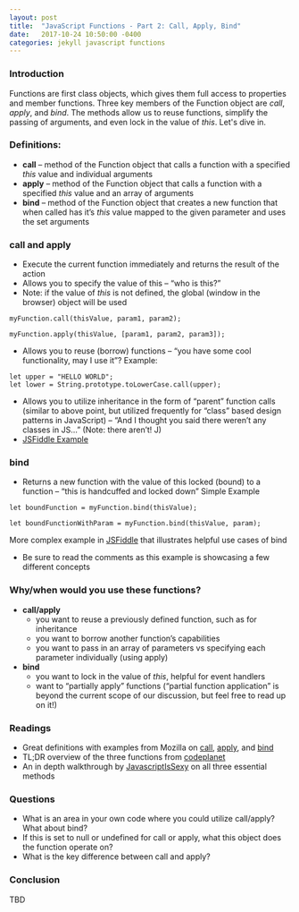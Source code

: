 ```yaml
---
layout: post
title:  "JavaScript Functions - Part 2: Call, Apply, Bind"
date:   2017-10-24 10:50:00 -0400
categories: jekyll javascript functions
---
```


### Introduction
Functions are first class objects, which gives them full access to properties and member functions.  Three key members of the Function object are _call_, _apply_, and _bind_. The methods allow us to reuse functions, simplify the passing of arguments, and even lock in the value of _this_.  Let's dive in.  

### Definitions:
- **call** – method of the Function object that calls a function with a specified _this_ value and individual arguments
- **apply** – method of the Function object that calls a function with a specified _this_ value and an array of arguments
- **bind** – method of the Function object that creates a new function that when called has it’s _this_ value mapped to the given parameter and uses the set arguments

### call and apply
  - Execute the current function immediately and returns the result of the action
  - Allows you to specify the value of this – “who is this?”
  - Note: if the value of _this_ is not defined, the global (window in the browser) object will be used

```
myFunction.call(thisValue, param1, param2);
```

```
myFunction.apply(thisValue, [param1, param2, param3]);
```
- Allows you to reuse (borrow) functions – “you have some cool functionality, may I use it”?
Example:
```
let upper = "HELLO WORLD";
let lower = String.prototype.toLowerCase.call(upper);
```
- Allows you to utilize inheritance in the form of “parent” function calls (similar to above point, but utilized frequently for “class” based design patterns in JavaScript) – “And I thought you said there weren’t any classes in JS…” (Note: there aren’t! J)
- [JSFiddle Example](https://jsfiddle.net/0z3pyy27/2/)

### bind
- Returns a new function with the value of this locked (bound) to a function – “this is handcuffed and locked down”
Simple Example
```
let boundFunction = myFunction.bind(thisValue);
```
```
let boundFunctionWithParam = myFunction.bind(thisValue, param);
```

More complex example in [JSFiddle](https://jsfiddle.net/f5vs5jug/11/) that illustrates helpful use cases of bind
- Be sure to read the comments as this example is showcasing a few different concepts

### Why/when would you use these functions?
- **call/apply**
  - you want to reuse a previously defined function, such as for inheritance
  - you want to borrow another function’s capabilities
  - you want to pass in an array of parameters vs specifying each parameter individually (using apply)
- **bind**
  - you want to lock in the value of _this_, helpful for event handlers
  - want to “partially apply” functions (“partial function application” is beyond the current scope of our discussion, but feel free to read up on it!)

### Readings
- Great definitions with examples from Mozilla on [call](https://developer.mozilla.org/en-US/docs/Web/JavaScript/Reference/Global_Objects/Function/call), [apply](https://developer.mozilla.org/en-US/docs/Web/JavaScript/Reference/Global_Objects/Function/apply), and [bind](https://developer.mozilla.org/en-US/docs/Web/JavaScript/Reference/Global_Objects/Function/bind)
- TL;DR overview of the three functions from [codeplanet](https://codeplanet.io/javascript-apply-vs-call-vs-bind)
- An in depth walkthrough by [JavascriptIsSexy](http://javascriptissexy.com/javascript-apply-call-and-bind-methods-are-essential-for-javascript-professionals/) on all three essential methods

### Questions
- What is an area in your own code where you could utilize call/apply? What about bind?
- If this is set to null or undefined for call or apply, what this object does the function operate on?
- What is the key difference between call and apply?

### Conclusion
TBD
